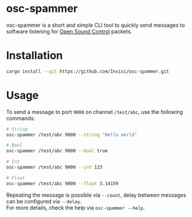 # osc-spammer
osc-spammer is a short and simple CLI tool to quickly send messages to software listening for 
[Open Sound Control](https://en.wikipedia.org/wiki/Open_Sound_Control) packets.

# Installation
```bash
cargo install --git https://github.com/Invisi/osc-spammer.git
```

# Usage
To send a message to port `9000` on channel `/test/abc`, use the following commands:
```bash
# String
osc-spammer /test/abc 9000 --string "Hello world"

# Bool
osc-spammer /test/abc 9000 --bool true

# Int
osc-spammer /test/abc 9000 --int 123

# Float
osc-spammer /test/abc 9000 --float 3.14159
```

Repeating the message is possible via `--count`, delay between messages can be configured via `--delay`.  
For more details, check the help via `osc-spammer --help`.
